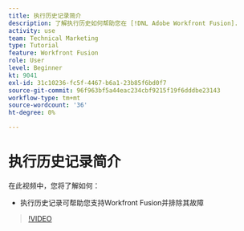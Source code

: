 ```yaml
---
title: 执行历史记录简介
description: 了解执行历史如何帮助您在 [!DNL Adobe Workfront Fusion].
activity: use
team: Technical Marketing
type: Tutorial
feature: Workfront Fusion
role: User
level: Beginner
kt: 9041
exl-id: 31c10236-fc5f-4467-b6a1-23b85f6bd0f7
source-git-commit: 96f963bf5a44eac234cbf9215f19f6dddbe23143
workflow-type: tm+mt
source-wordcount: '36'
ht-degree: 0%

---
```


# 执行历史记录简介

在此视频中，您将了解如何：

* 执行历史记录可帮助您支持Workfront Fusion并排除其故障

>[!VIDEO](https://video.tv.adobe.com/v/335282/?quality=12)

